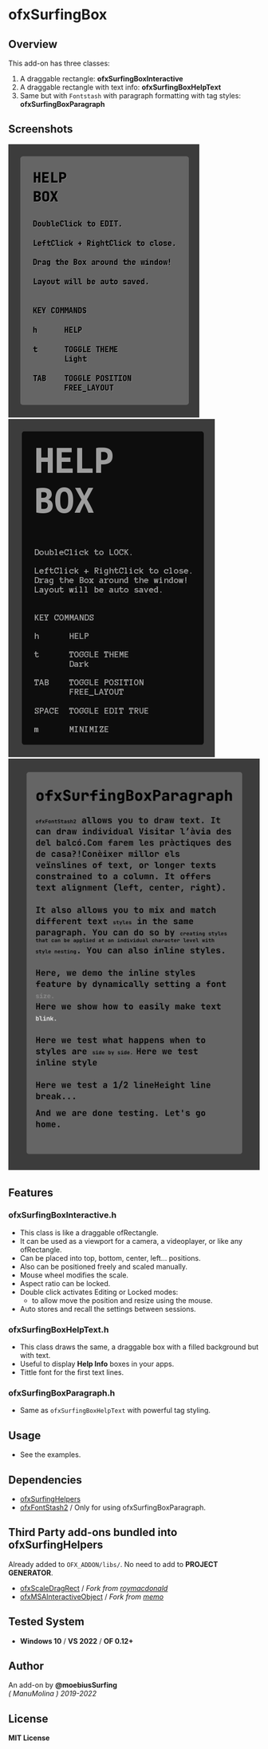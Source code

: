 # ofxSurfingBox

## Overview
This add-on has three classes: 
1. A draggable rectangle: **ofxSurfingBoxInteractive** 
2. A draggable rectangle with text info: **ofxSurfingBoxHelpText**
3. Same but with `Fontstash` with paragraph formatting with tag styles: **ofxSurfingBoxParagraph**

## Screenshots
![](/examples/2-BoxHelpText-Simple/Capture.PNG)
![](/examples/3-BoxHelpText-Debug/Capture.PNG)
![](/examples/5-BoxTextParagraph/Capture.PNG)

## Features

### ofxSurfingBoxInteractive.h
- This class is like a draggable ofRectangle.
- It can be used as a viewport for a camera, a videoplayer, or like any ofRectangle.
- Can be placed into top, bottom, center, left... positions.
- Also can be positioned freely and scaled manually.
- Mouse wheel modifies the scale.
- Aspect ratio can be locked.
- Double click activates Editing or Locked modes: 
   * to allow move the position and resize using the mouse.
- Auto stores and recall the settings between sessions.

### ofxSurfingBoxHelpText.h
- This class draws the same, a draggable box with a filled background but with text.
- Useful to display **Help Info** boxes in your apps.
- Tittle font for the first text lines.

### ofxSurfingBoxParagraph.h
- Same as `ofxSurfingBoxHelpText` with powerful tag styling.

## Usage
- See the examples.

## Dependencies
* [ofxSurfingHelpers](https://github.com/moebiussurfing/ofxSurfingHelpers)  
* [ofxFontStash2](https://github.com/moebiussurfing/ofxFontStash2) / Only for using ofxSurfingBoxParagraph.

## Third Party add-ons bundled into **ofxSurfingHelpers**
Already added to `OFX_ADDON/libs/`. No need to add to **PROJECT GENERATOR**.  
* [ofxScaleDragRect](https://github.com/moebiussurfing/ofxScaleDragRect) / _Fork from [roymacdonald](https://github.com/roymacdonald/ofxScaleDragRect)_  
* [ofxMSAInteractiveObject](https://github.com/moebiussurfing/ofxMSAInteractiveObject) / _Fork from [memo](https://github.com/memo/ofxMSAInteractiveObject)_  

## Tested System
* **Windows 10** / **VS 2022** / **OF 0.12+**

## Author
An add-on by **@moebiusSurfing**  
*( ManuMolina ) 2019-2022*  

## License
**MIT License**
